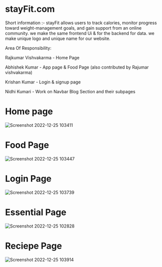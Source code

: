 # stayFit.com
Short information :- stayFit allows users to track calories, monitor progress toward weight-management goals, and gain support from an online community. we make the same frontend Ui &amp; for the backend for data. we make unique logo and unique name for our website.



Area Of Responsibility: 

Rajkumar Vishvakarma - Home Page

Abhishek Kumar - App page & Food Page (also contributed by Rajumar vishvakarma)

Krishan Kumar - Login & signup page

Nidhi Kumari -  Work on Navbar Blog Section and their subpages

# Home page
![Screenshot 2022-12-25 103411](https://user-images.githubusercontent.com/101396134/209457493-6152e5ee-0035-4d8a-b53c-99fa72abb470.png)

# Food Page
![Screenshot 2022-12-25 103447](https://user-images.githubusercontent.com/101396134/209457519-28156ef1-d593-4694-bbe0-659b231a6776.png)

# Login Page
![Screenshot 2022-12-25 103739](https://user-images.githubusercontent.com/101396134/209457536-0f826fe4-3c72-4b94-9a32-59d7f7333c98.png)

# Essential Page
![Screenshot 2022-12-25 102828](https://user-images.githubusercontent.com/101396134/209457545-ee542967-53d1-419e-860b-4f0e00ec813d.png)

# Reciepe Page
![Screenshot 2022-12-25 103914](https://user-images.githubusercontent.com/101396134/209457570-26e38995-e5d6-42b7-91bc-bfc6102e29c9.png)
